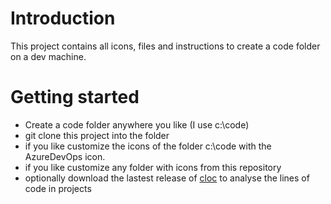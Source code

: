 # Introduction 
This project contains all icons, files and instructions to create a code folder on a dev machine.

# Getting started
- Create a code folder anywhere you like (I use c:\code)
- git clone this project into the folder
- if you like customize the icons of the folder c:\code with the AzureDevOps icon.
- if you like customize any folder with icons from this repository
- optionally download the lastest release of [cloc](https://github.com/AlDanial/cloc) to analyse the lines of code in projects
